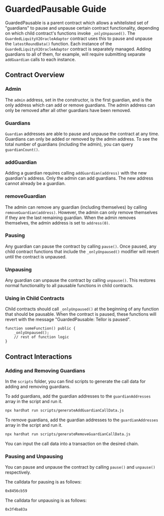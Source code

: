 # GuardedPausable Guide

GuardedPausable is a parent contract which allows a whitelisted set of "guardians" to pause and unpause certain contract functionality, depending on which child contract's functions invoke `_onlyUnpaused()`. The `GuardedLiquityV2OracleAdaptor` contract uses this to pause and unpause the `latestRoundData()` function. Each instance of the `GuardedLiquityV2OracleAdaptor` contract is separately managed. Adding guardians to all of them, for example, will require submitting separate `addGuardian` calls to each instance.

## Contract Overview

### Admin
The `admin` address, set in the constructor, is the first guardian, and is the only address which can add or remove guardians. The admin address can only be removed after all other guardians have been removed.

### Guardians
`Guardian` addresses are able to pause and unpause the contract at any time. Guardians can only be added or removed by the admin address. To see the total number of guardians (including the admin), you can query `guardianCount()`.

### addGuardian
Adding a guardian requires calling `addGuardian(address)` with the new guardian's address. Only the admin can add guardians. The new address cannot already be a guardian.

### removeGuardian
The admin can remove any guardian (including themselves) by calling `removeGuardian(address)`. However, the admin can only remove themselves if they are the last remaining guardian. When the admin removes themselves, the admin address is set to `address(0)`.

### Pausing
Any guardian can pause the contract by calling `pause()`. Once paused, any child contract functions that include the `_onlyUnpaused()` modifier will revert until the contract is unpaused.

### Unpausing  
Any guardian can unpause the contract by calling `unpause()`. This restores normal functionality to all pausable functions in child contracts.

### Using in Child Contracts
Child contracts should call `_onlyUnpaused()` at the beginning of any function that should be pausable. When the contract is paused, these functions will revert with the message "GuardedPausable: Tellor is paused".

```solidity
function someFunction() public {
    _onlyUnpaused();
    // rest of function logic
}
```

## Contract Interactions

### Adding and Removing Guardians

In the `scripts` folder, you can find scripts to generate the call data for adding and removing guardians.

To add guardians, add the guardian addresses to the `guardianAddresses` array in the script and run it.

```bash
npx hardhat run scripts/generateAddGuardianCallData.js
```

To remove guardians, add the guardian addresses to the `guardianAddresses` array in the script and run it.

```bash
npx hardhat run scripts/generateRemoveGuardianCallData.js
```

You can input the call data into a transaction on the desired chain.

### Pausing and Unpausing

You can pause and unpause the contract by calling `pause()` and `unpause()` respectively. 

The calldata for pausing is as follows:

```bash
0x8456cb59
```

The calldata for unpausing is as follows:

```bash
0x3f4ba83a
```

